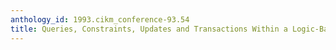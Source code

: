 ```yaml
---
anthology_id: 1993.cikm_conference-93.54
title: Queries, Constraints, Updates and Transactions Within a Logic-Based Language
---
```

